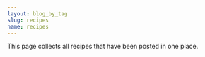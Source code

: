 ```yaml
---
layout: blog_by_tag
slug: recipes
name: recipes
---
```


This page collects all recipes that have been posted in one place.
